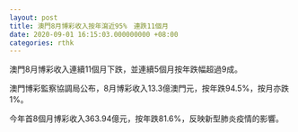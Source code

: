 ```yaml
---
layout: post
title: 澳門8月博彩收入按年瀉近95%　連跌11個月
date: 2020-09-01 16:15:03.000000000 +08:00
categories: rthk
---
```


澳門8月博彩收入連續11個月下跌，並連續5個月按年跌幅超過9成。

澳門博彩監察協調局公布，8月博彩收入13.3億澳門元，按年跌94.5%，按月亦跌1%。

今年首8個月博彩收入363.94億元，按年跌81.6%，反映新型肺炎疫情的影響。
